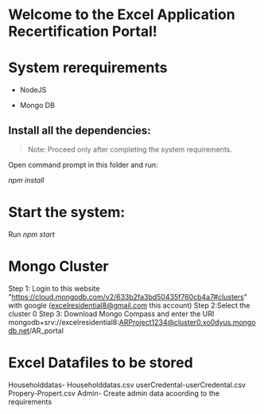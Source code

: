 # Welcome to the Excel Application Recertification Portal!
# System rerequirements

- NodeJS

- Mongo DB

## Install all the dependencies:

> Note: Proceed only after completing the system requirements.

Open command prompt in this folder and run:

*npm install*

# Start the system:
Run *npm start*

# Mongo Cluster
Step 1: Login to this website "https://cloud.mongodb.com/v2/633b2fa3bd50435f760cb4a7#clusters" with google (excelresidential8@gmail.com  this account)
Step 2:Select the cluster 0
Step 3: Download Mongo Compass and enter the URI mongodb+srv://excelresidential8:ARProject1234@cluster0.xo0dyus.mongodb.net/AR_portal
 
 # Excel Datafiles to be stored
 Householddatas- Householddatas.csv
 userCredental-userCredental.csv
 Propery-Propert.csv
 Admin- Create admin data acoording to the requirements


